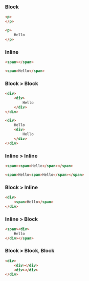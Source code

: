 ### Block
```html
<p>
</p>

<p>
    Hello
</p>
```

### Inline
```html
<span></span>

<span>Hello</span>
```

### Block > Block
```html
<div>
    <div>
        Hello
    </div>
</div>

<div>
    Hello
    <div>
        Hello
    </div>
</div>
```

### Inline > Inline
```html
<span><span>Hello</span></span>

<span>Hello<span>Hello</span></span>
```

### Block > Inline
```html
<div>
    <span>Hello</span>
</div>
```

### Inline > Block
```html
<span><div>
    Hello
</div></span>
```

### Block > Block, Block
```html
<div>
    <div></div>
    <div></div>
</div>
```
